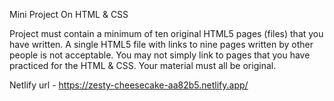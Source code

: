 Mini Project On HTML & CSS

Project must contain a minimum of ten original HTML5 pages (files) that you have written. A single HTML5 file with links to nine pages written by other people is not acceptable. You may not simply link to pages that you have practiced for the HTML & CSS. Your material must all be original.


Netlify url - https://zesty-cheesecake-aa82b5.netlify.app/
